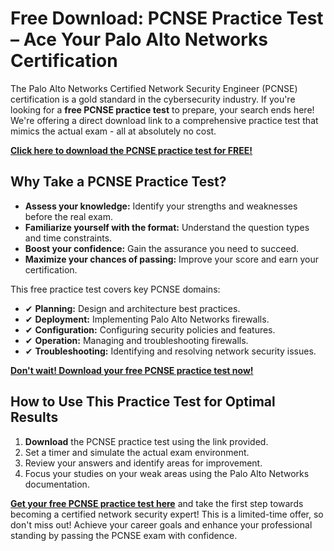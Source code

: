 # Free Download: PCNSE Practice Test – Ace Your Palo Alto Networks Certification

The Palo Alto Networks Certified Network Security Engineer (PCNSE) certification is a gold standard in the cybersecurity industry. If you're looking for a **free PCNSE practice test** to prepare, your search ends here! We're offering a direct download link to a comprehensive practice test that mimics the actual exam - all at absolutely no cost.

[**Click here to download the PCNSE practice test for FREE!**](https://udemywork.com/pcnse-practice-test)

## Why Take a PCNSE Practice Test?

*   **Assess your knowledge:** Identify your strengths and weaknesses before the real exam.
*   **Familiarize yourself with the format:** Understand the question types and time constraints.
*   **Boost your confidence:** Gain the assurance you need to succeed.
*   **Maximize your chances of passing:** Improve your score and earn your certification.

This free practice test covers key PCNSE domains:

*   ✔ **Planning:** Design and architecture best practices.
*   ✔ **Deployment:** Implementing Palo Alto Networks firewalls.
*   ✔ **Configuration:** Configuring security policies and features.
*   ✔ **Operation:** Managing and troubleshooting firewalls.
*   ✔ **Troubleshooting:** Identifying and resolving network security issues.

[**Don't wait! Download your free PCNSE practice test now!**](https://udemywork.com/pcnse-practice-test)

## How to Use This Practice Test for Optimal Results

1.  **Download** the PCNSE practice test using the link provided.
2.  Set a timer and simulate the actual exam environment.
3.  Review your answers and identify areas for improvement.
4.  Focus your studies on your weak areas using the Palo Alto Networks documentation.

[**Get your free PCNSE practice test here**](https://udemywork.com/pcnse-practice-test) and take the first step towards becoming a certified network security expert! This is a limited-time offer, so don't miss out! Achieve your career goals and enhance your professional standing by passing the PCNSE exam with confidence.
